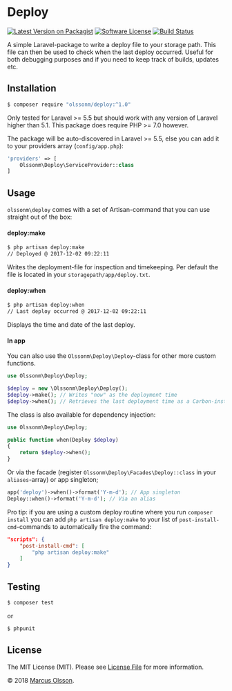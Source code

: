 # Deploy

[![Latest Version on Packagist][ico-version]][link-packagist]
[![Software License][ico-license]](LICENSE.md)
[![Build Status][ico-travis]][link-travis]

A simple Laravel-package to write a deploy file to your storage path. This file can then be used to check when the last deploy occurred. Useful for both debugging purposes and if you need to keep track of builds, updates etc.

## Installation

```bash
$ composer require "olssonm/deploy:^1.0"
```

Only tested for Laravel >= 5.5 but should work with any version of Laravel higher than 5.1. This package does require PHP >= 7.0 however.

The package will be auto-discovered in Laravel >= 5.5, else you can add it to your providers array (`config/app.php`):

```php
'providers' => [
    Olssonm\Deploy\ServiceProvider::class
]
```

## Usage

`olssonm\deploy` comes with a set of Artisan-command that you can use straight out of the box:

#### deploy:make

```bash
$ php artisan deploy:make
// Deployed @ 2017-12-02 09:22:11
```

Writes the deployment-file for inspection and timekeeping. Per default the file is located in your `storagepath/app/deploy.txt`.

#### deploy:when

```bash
$ php artisan deploy:when
// Last deploy occurred @ 2017-12-02 09:22:11
```

Displays the time and date of the last deploy.

#### In app

You can also use the `Olssonm\Deploy\Deploy`-class for other more custom functions.

```php
use Olssonm\Deploy\Deploy;

$deploy = new \Olssonm\Deploy\Deploy();
$deploy->make(); // Writes "now" as the deployment time
$deploy->when(); // Retrieves the last deployment time as a Carbon-instance
```

The class is also available for dependency injection:

```php
use Olssonm\Deploy\Deploy;

public function when(Deploy $deploy)
{
    return $deploy->when();
}
```

Or via the facade (register `Olssonm\Deploy\Facades\Deploy::class` in your `aliases`-array) or app singleton;

```php
app('deploy')->when()->format('Y-m-d'); // App singleton
Deploy::when()->format('Y-m-d'); // Via an alias
```

Pro tip: if you are using a custom deploy routine where you run `composer install` you can add `php artisan deploy:make` to your list of `post-install-cmd`-commands to automatically fire the command:

```json
"scripts": {
    "post-install-cmd": [
        "php artisan deploy:make"
    ]
}
```

## Testing

```bash
$ composer test
```

or

```bash
$ phpunit
```

## License

The MIT License (MIT). Please see [License File](LICENSE.md) for more information.

© 2018 [Marcus Olsson](https://marcusolsson.me).

[ico-version]: https://img.shields.io/packagist/v/olssonm/deploy.svg?style=flat-square
[ico-license]: https://img.shields.io/badge/license-MIT-brightgreen.svg?style=flat-square
[ico-travis]: https://img.shields.io/travis/olssonm/deploy/master.svg?style=flat-square
[link-packagist]: https://packagist.org/packages/olssonm/deploy
[link-travis]: https://travis-ci.org/olssonm/deploy
